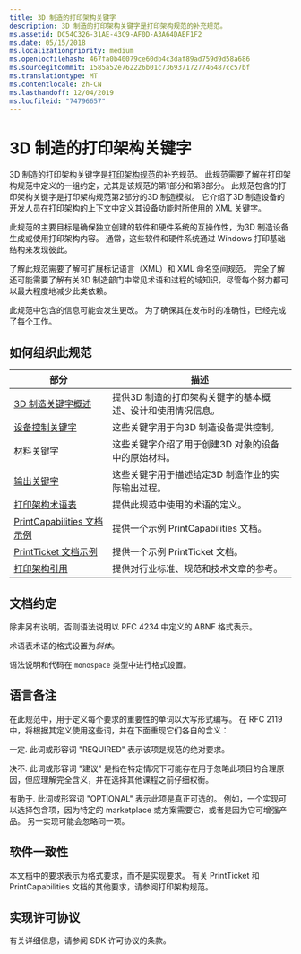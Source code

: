 ```yaml
---
title: 3D 制造的打印架构关键字
description: 3D 制造的打印架构关键字是打印架构规范的补充规范。
ms.assetid: DC54C326-31AE-43C9-AF0D-A3A64DAEF1F2
ms.date: 05/15/2018
ms.localizationpriority: medium
ms.openlocfilehash: 467fa0b40079ce60db4c3daf89ad759d9d58a686
ms.sourcegitcommit: 1585a52e762226b01c7369371727746487cc57bf
ms.translationtype: MT
ms.contentlocale: zh-CN
ms.lasthandoff: 12/04/2019
ms.locfileid: "74796657"
---
```

# <a name="print-schema-keywords-for-3d-manufacturing"></a>3D 制造的打印架构关键字

3D 制造的打印架构关键字是[打印架构规范](https://download.microsoft.com/download/d/e/c/deca6e6b-3e81-48e7-b7ef-6d92a547d03c/print-schema-spec-2-0.zip)的补充规范。 此规范需要了解在打印架构规范中定义的一组约定，尤其是该规范的第1部分和第3部分。 此规范包含的打印架构关键字是打印架构规范第2部分的3D 制造模拟。 它介绍了3D 制造设备的开发人员在打印架构的上下文中定义其设备功能时所使用的 XML 关键字。

此规范的主要目标是确保独立创建的软件和硬件系统的互操作性，为3D 制造设备生成或使用打印架构内容。 通常，这些软件和硬件系统通过 Windows 打印基础结构来发现彼此。

了解此规范需要了解可扩展标记语言（XML）和 XML 命名空间规范。 完全了解还可能需要了解有关3D 制造部门中常见术语和过程的域知识，尽管每个努力都可以最大程度地减少此类依赖。

此规范中包含的信息可能会发生更改。 为了确保其在发布时的准确性，已经完成了每个工作。

## <a name="how-this-specification-is-organized"></a>如何组织此规范

| 部分                                                                     | 描述                                                                                                |
|-----------------------------------------------------------------------------|------------------------------------------------------------------------------------------------------------|
| [3D 制造关键字概述](3d-manufacturing-keywords-overview.md) | 提供3D 制造的打印架构关键字的基本概述、设计和使用情况信息。 |
| [设备控制关键字](device-control-keywords.md)                       | 这些关键字用于向3D 制造设备提供控制。                               |
| [材料关键字](material-keywords.md)                                   | 这些关键字介绍了用于创建3D 对象的设备中的原始材料。                          |
| [输出关键字](output-keywords.md)                                       | 这些关键字用于描述给定3D 制造作业的实际输出过程。          |
| [打印架构术语表](print-schema-glossary.md)                           | 提供此规范中使用的术语的定义。                                                 |
| [PrintCapabilities 文档示例](example-printcapabilities-document.md) | 提供一个示例 PrintCapabilities 文档。                                                            |
| [PrintTicket 文档示例](example-printticket-document.md)             | 提供一个示例 PrintTicket 文档。                                                                  |
| [打印架构引用](print-schema-references.md)                       | 提供对行业标准、规范和技术文章的参考。                         |

## <a name="document-conventions"></a>文档约定

除非另有说明，否则语法说明以 RFC 4234 中定义的 ABNF 格式表示。

术语表术语的格式设置为*斜体*。

语法说明和代码在 `monospace` 类型中进行格式设置。

## <a name="language-notes"></a>语言备注

在此规范中，用于定义每个要求的重要性的单词以大写形式编写。 在 RFC 2119 中，将根据其定义使用这些词，并在下面重现它们各自的含义：

一定. 此词或形容词 "REQUIRED" 表示该项是规范的绝对要求。

决不. 此词或形容词 "建议" 是指在特定情况下可能存在用于忽略此项目的合理原因，但应理解完全含义，并在选择其他课程之前仔细权衡。

有助于. 此词或形容词 "OPTIONAL" 表示此项是真正可选的。 例如，一个实现可以选择包含项，因为特定的 marketplace 或方案需要它，或者是因为它可增强产品。 另一实现可能会忽略同一项。

## <a name="software-conformance"></a>软件一致性

本文档中的要求表示为格式要求，而不是实现要求。 有关 PrintTicket 和 PrintCapabilities 文档的其他要求，请参阅打印架构规范。

## <a name="implementation-license-agreement"></a>实现许可协议

有关详细信息，请参阅 SDK 许可协议的条款。
